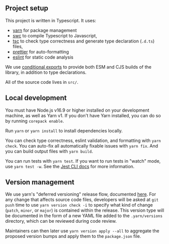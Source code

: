 <!-- Copyright (c) The New York Times Company -->

## Project setup

This project is written in Typescript. It uses:

- [yarn](https://yarnpkg.com/) for package management
- [swc](https://swc.rs/docs/) to compile Typescript to Javascript,
- [tsc](https://www.typescriptlang.org/docs/handbook/compiler-options.html) to
  check type correctness and generate type declaration (`.d.ts`) files,
- [prettier](https://prettier.io/docs/en/index.html) for auto-formatting
- [eslint](https://eslint.org/docs/latest/) for static code analysis

We use
[conditional exports](https://nodejs.org/api/packages.html#conditional-exports)
to provide both ESM and CJS builds of the library, in addition to type
declarations.

All of the source code lives in `src/`.

## Local development

You must have Node.js v16.9 or higher installed on your development machine, as
well as Yarn v1. If you don't have Yarn installed, you can do so by running
`corepack enable`.

Run `yarn` or `yarn install` to install dependencies locally.

You can check type correctness, eslint validation, and formatting with
`yarn check`. You can auto-fix all automatically fixable issues with `yarn fix`.
And you can build output files with `yarn build`.

You can run tests with `yarn test`. If you want to run tests in "watch" mode,
use `yarn test -w`. See the [Jest CLI docs](https://jestjs.io/docs/cli) for more
information.

## Version management

We use yarn's "deferred versioning" release flow, documented
[here](https://yarnpkg.com/features/release-workflow#deferred-versioning). For
any change that affects source code files, developers will be asked at
`git push` time to use `yarn version check -i` to specify what kind of change
(`patch`, `minor`, or `major`) is contained within the release. This version
type will be documented in the form of a new YAML file added to the
`.yarn/versions` directory, which can be reviewed during code review.

Maintainers can then later use `yarn version apply --all` to aggregate the
proposed version bumps and apply them to the `package.json` file.
